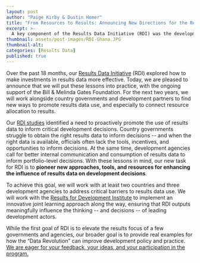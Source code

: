 ```yaml
---
layout: post
author: "Paige Kirby & Dustin Homer"
title: "From Resources to Results: Announcing New Directions for the Results Data Initiative"
excerpt: >-
  A key component of the Results Data Initiative (RDI) was the development of the Results Data Scorecard...
thumbnail: assets/post-images/RDI-Ghana.JPG
thumbnail-alt:
categories: [Results Data]
published: true
---
```


Over the past 18 months, our [Results Data Initiative](http://www.developmentgateway.org/expertise/results/) (RDI) explored how to make investments in results data more effective. Today, we are pleased to announce that we will put these lessons into practice, with the ongoing support of the Bill & Melinda Gates Foundation. For the next two years, we will work alongside country governments and development partners to find new ways to promote results data use, and especially to connect resource allocation to results.

Our [RDI studies](http://www.developmentgateway.org/expertise/results/) identified a need to proactively promote the use of results data to inform critical development decisions. Country governments struggle to obtain the right results data to inform decisions -- and when the right data is available, officials often lack the tools, incentives, and opportunities to inform decisions. At the same time, development agencies call for better internal communication and consumption of results data to inform portfolio-level decisions. With these lessons in mind, our new task for RDI is to **pioneer new approaches, tools, and resources for enhancing the influence of results data on development decisions**. 

To achieve this goal, we will work with at least two countries and three development agencies to address critical barriers to results data use. We will work with the [Results for Development Institute](http://www.resultsfordevelopment.org/) to implement an innovative joint learning approach along the way, ensuring that RDI outputs meaningfully influence the thinking -- and decisions -- of leading development actors. 

While the first goal of RDI is to elevate the results focus of a few governments and agencies, our broader goal is to provide real examples for how the “Data Revolution” can improve development policy and practice. [We are eager for your feedback, your ideas, and your participation in the program.](mailto:pkirby@developmentgateway.org) 
